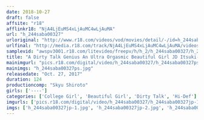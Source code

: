 ```yaml
---
date: 2018-10-27
draft: false
affsite: "r18"
afflinkr18: "NjA4LjEuMS4xLjAuMC4wLjAuMA"
url: "h_244saba00327"
urloriginal: "http://www.r18.com/videos/vod/movies/detail/-/id=h_244saba00327"
urlfinal: "http://media.r18.com/track/NjA4LjEuMS4xLjAuMC4wLjAuMA/videos/vod/movies/detail/-/id=h_244saba00327"
samplevid: "awspv3001.r18.com/litevideo/freepv/h/h_2/h_244saba00327/h_244saba00327_dmb_w.mp4"
title: "A Dirty Talk Genius An Ultra Orgasmic Beautiful Girl JD Itsuki-chan (Age 20), In Her AV Debut"
mainimgurl: "pics.r18.com/digital/video/h_244saba00327/h_244saba00327ps.jpg"
mainimgs: "h_244saba00327ps.jpg"
releasedate: "Oct. 27, 2017"
duration: 124
productioncomp: "Skyu Shiroto"
girls: ['----']
categories: ['College Girl', 'Beautiful Girl', 'Dirty Talk', 'Hi-Def']
imgurls: ['pics.r18.com/digital/video/h_244saba00327/h_244saba00327jp-1.jpg', 'pics.r18.com/digital/video/h_244saba00327/h_244saba00327jp-2.jpg', 'pics.r18.com/digital/video/h_244saba00327/h_244saba00327jp-3.jpg', 'pics.r18.com/digital/video/h_244saba00327/h_244saba00327jp-4.jpg', 'pics.r18.com/digital/video/h_244saba00327/h_244saba00327jp-5.jpg', 'pics.r18.com/digital/video/h_244saba00327/h_244saba00327jp-6.jpg', 'pics.r18.com/digital/video/h_244saba00327/h_244saba00327jp-7.jpg', 'pics.r18.com/digital/video/h_244saba00327/h_244saba00327jp-8.jpg', 'pics.r18.com/digital/video/h_244saba00327/h_244saba00327jp-9.jpg', 'pics.r18.com/digital/video/h_244saba00327/h_244saba00327jp-10.jpg', 'pics.r18.com/digital/video/h_244saba00327/h_244saba00327jp-11.jpg', 'pics.r18.com/digital/video/h_244saba00327/h_244saba00327jp-12.jpg', 'pics.r18.com/digital/video/h_244saba00327/h_244saba00327jp-13.jpg', 'pics.r18.com/digital/video/h_244saba00327/h_244saba00327jp-14.jpg', 'pics.r18.com/digital/video/h_244saba00327/h_244saba00327jp-15.jpg', 'pics.r18.com/digital/video/h_244saba00327/h_244saba00327jp-16.jpg', 'pics.r18.com/digital/video/h_244saba00327/h_244saba00327jp-17.jpg', 'pics.r18.com/digital/video/h_244saba00327/h_244saba00327jp-18.jpg', 'pics.r18.com/digital/video/h_244saba00327/h_244saba00327jp-19.jpg', 'pics.r18.com/digital/video/h_244saba00327/h_244saba00327jp-20.jpg']
imgs: ['h_244saba00327jp-1.jpg', 'h_244saba00327jp-2.jpg', 'h_244saba00327jp-3.jpg', 'h_244saba00327jp-4.jpg', 'h_244saba00327jp-5.jpg', 'h_244saba00327jp-6.jpg', 'h_244saba00327jp-7.jpg', 'h_244saba00327jp-8.jpg', 'h_244saba00327jp-9.jpg', 'h_244saba00327jp-10.jpg', 'h_244saba00327jp-11.jpg', 'h_244saba00327jp-12.jpg', 'h_244saba00327jp-13.jpg', 'h_244saba00327jp-14.jpg', 'h_244saba00327jp-15.jpg', 'h_244saba00327jp-16.jpg', 'h_244saba00327jp-17.jpg', 'h_244saba00327jp-18.jpg', 'h_244saba00327jp-19.jpg', 'h_244saba00327jp-20.jpg']
---
```


